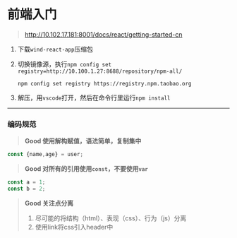 # 前端入门

> http://10.102.17.181:8001/docs/react/getting-started-cn



1. 下载`wind-react-app`压缩包

2. 切换镜像源，执行`npm config set registry=http://10.100.1.27:8688/repository/npm-all/`

   `npm config set registry https://registry.npm.taobao.org`

3. 解压，用`vscode`打开，然后在命令行里运行`npm install`



----

### 编码规范

> **Good 使用解构赋值，语法简单，复制集中**

```jsx
const {name,age} = user;
```

> **Good 对所有的引用使用`const`，不要使用`var`**

```jsx
const a = 1;
const b = 2;
```

> **Good 关注点分离**
>
> 1. 尽可能的将结构（html）、表现（css）、行为（js）分离
> 2. 使用link将css引入header中







